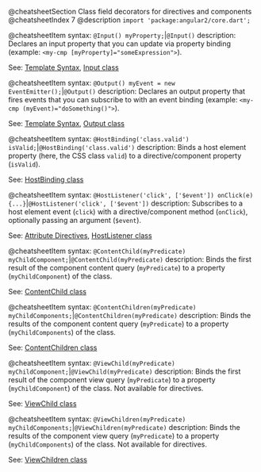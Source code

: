 @cheatsheetSection
Class field decorators for directives and components
@cheatsheetIndex 7
@description
`import 'package:angular2/core.dart';`

@cheatsheetItem
syntax:
`@Input() myProperty;`|`@Input()`
description:
Declares an input property that you can update via property binding (example:
`<my-cmp [myProperty]="someExpression">`).

See: [Template Syntax](/angular/guide/template-syntax),
[Input class](/angular/api/angular2.core/Input-class)


@cheatsheetItem
syntax:
`@Output() myEvent = new EventEmitter();`|`@Output()`
description:
Declares an output property that fires events that you can subscribe to with an event binding (example: `<my-cmp (myEvent)="doSomething()">`).

See: [Template Syntax](/angular/guide/template-syntax),
[Output class](/angular/api/angular2.core/Output-class)


@cheatsheetItem
syntax:
`@HostBinding('class.valid') isValid;`|`@HostBinding('class.valid')`
description:
Binds a host element property (here, the CSS class `valid`) to a directive/component property (`isValid`).

See: [HostBinding class](/angular/api/angular2.core/HostBinding-class)


@cheatsheetItem
syntax:
`@HostListener('click', ['$event']) onClick(e) {...}`|`@HostListener('click', ['$event'])`
description:
Subscribes to a host element event (`click`) with a directive/component method (`onClick`), optionally passing an argument (`$event`).

See: [Attribute Directives](/angular/guide/attribute-directives),
[HostListener class](/angular/api/angular2.core/HostListener-class)


@cheatsheetItem
syntax:
`@ContentChild(myPredicate) myChildComponent;`|`@ContentChild(myPredicate)`
description:
Binds the first result of the component content query (`myPredicate`) to a property (`myChildComponent`) of the class.

See: [ContentChild class](/angular/api/angular2.core/ContentChild-class)


@cheatsheetItem
syntax:
`@ContentChildren(myPredicate) myChildComponents;`|`@ContentChildren(myPredicate)`
description:
Binds the results of the component content query (`myPredicate`) to a property (`myChildComponents`) of the class.

See: [ContentChildren class](/angular/api/angular2.core/ContentChildren-class)


@cheatsheetItem
syntax:
`@ViewChild(myPredicate) myChildComponent;`|`@ViewChild(myPredicate)`
description:
Binds the first result of the component view query (`myPredicate`) to a property (`myChildComponent`) of the class. Not available for directives.

See: [ViewChild class](/angular/api/angular2.core/ViewChild-class)


@cheatsheetItem
syntax:
`@ViewChildren(myPredicate) myChildComponents;`|`@ViewChildren(myPredicate)`
description:
Binds the results of the component view query (`myPredicate`) to a property (`myChildComponents`) of the class. Not available for directives.

See: [ViewChildren class](/angular/api/angular2.core/ViewChildren-class)
